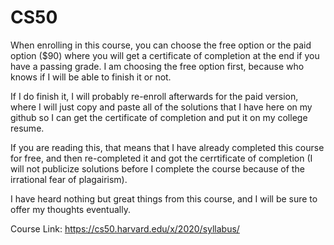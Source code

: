 # CS50
When enrolling in this course, you can choose the free option or the paid option ($90) where you will get a certificate of completion at the end if you have a passing grade. 
I am choosing the free option first, because who knows if I will be able to finish it or not.

If I do finish it, I will probably re-enroll afterwards for the paid version, where I will just copy and paste all of the solutions that I have here on my github so I can get the certificate of completion and put it on my college resume. 

If you are reading this, that means that I have already completed this course for free, and then re-completed it and got the cerrtificate of completion (I will not publicize solutions before I complete the course because of the irrational fear of plagairism). 

I have heard nothing but great things from this course, and I will be sure to offer my thoughts eventually.

Course Link: https://cs50.harvard.edu/x/2020/syllabus/
